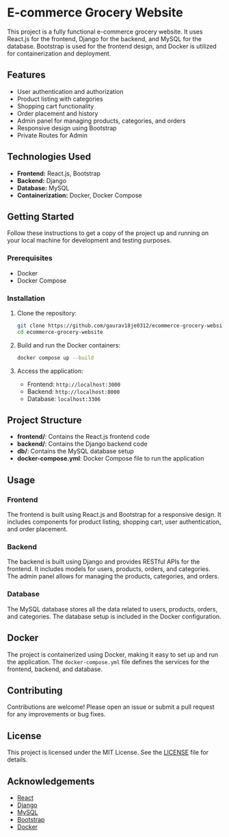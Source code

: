 # E-commerce Grocery Website

This project is a fully functional e-commerce grocery website. It uses React.js for the frontend, Django for the backend, and MySQL for the database. Bootstrap is used for the frontend design, and Docker is utilized for containerization and deployment.

## Features

- User authentication and authorization
- Product listing with categories
- Shopping cart functionality
- Order placement and history
- Admin panel for managing products, categories, and orders
- Responsive design using Bootstrap
- Private Routes for Admin

## Technologies Used

- **Frontend:** React.js, Bootstrap
- **Backend:** Django
- **Database:** MySQL
- **Containerization:** Docker, Docker Compose

## Getting Started

Follow these instructions to get a copy of the project up and running on your local machine for development and testing purposes.

### Prerequisites

- Docker
- Docker Compose

### Installation

1. Clone the repository:

    ```bash
    git clone https://github.com/gaurav18je0312/ecommerce-grocery-website.git
    cd ecommerce-grocery-website
    ```

2. Build and run the Docker containers:

    ```bash
    docker compose up --build
    ```

3. Access the application:

    - Frontend: `http://localhost:3000`
    - Backend: `http://localhost:8000`
    - Database: `localhost:3306`

## Project Structure

- **frontend/**: Contains the React.js frontend code
- **backend/**: Contains the Django backend code
- **db/**: Contains the MySQL database setup
- **docker-compose.yml**: Docker Compose file to run the application

## Usage

### Frontend

The frontend is built using React.js and Bootstrap for a responsive design. It includes components for product listing, shopping cart, user authentication, and order placement.

### Backend

The backend is built using Django and provides RESTful APIs for the frontend. It includes models for users, products, orders, and categories. The admin panel allows for managing the products, categories, and orders.

### Database

The MySQL database stores all the data related to users, products, orders, and categories. The database setup is included in the Docker configuration.

## Docker

The project is containerized using Docker, making it easy to set up and run the application. The `docker-compose.yml` file defines the services for the frontend, backend, and database.

## Contributing

Contributions are welcome! Please open an issue or submit a pull request for any improvements or bug fixes.

## License

This project is licensed under the MIT License. See the [LICENSE](LICENSE) file for details.

## Acknowledgements

- [React](https://reactjs.org/)
- [Django](https://www.djangoproject.com/)
- [MySQL](https://www.mysql.com/)
- [Bootstrap](https://getbootstrap.com/)
- [Docker](https://www.docker.com/)
